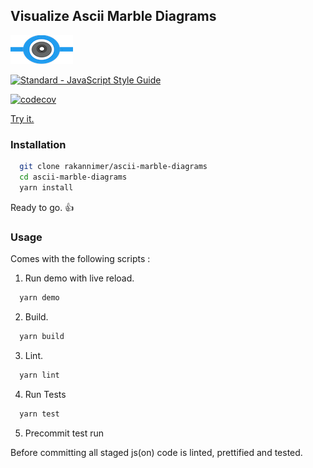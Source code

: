 ## Visualize Ascii Marble Diagrams

![Logo](./raskiviz-logo.png "Logo")

  <a href="https://standardjs.com"><img src="https://img.shields.io/badge/code_style-standard-brightgreen.svg" alt="Standard - JavaScript Style Guide"></a>

[![codecov](https://codecov.io/gh/RakanNimer/ascii-marble-diagrams/branch/master/graph/badge.svg)](https://codecov.io/gh/RakanNimer/ascii-marble-diagrams)


[Try it.](http://ascii-marble-diagrams.surge.sh)

### Installation

```bash
  git clone rakannimer/ascii-marble-diagrams
  cd ascii-marble-diagrams
  yarn install
```

Ready to go. 👍

### Usage

Comes with the following scripts : 

1. Run demo with live reload.

```bash
  yarn demo 
```

2. Build.

```bash
  yarn build
```

3. Lint.

```bash
  yarn lint
```

4. Run Tests

```bash
  yarn test
```

5. Precommit test run

Before committing all staged js(on) code is linted, prettified and tested.


